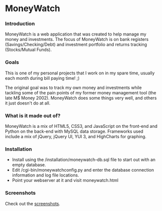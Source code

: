 # MoneyWatch

### Introduction

MoneyWatch is a web application that was created to help manage my money and investments.
The focus of MoneyWatch is on bank registers (Savings/Checking/Debt) and investment portfolio
and returns tracking (Stocks/Mutual Funds).

### Goals

This is one of my personal projects that I work on in my spare time, usually each month during bill paying time! ;)

The original goal was to track my own money and investments while tackling some of the pain points of my
former money management tool (the late M$ Money 2002).  MoneyWatch does some things very well,
and others it just doesn't do at all.


### What is it made out of?

MoneyWatch is a mix of HTML5, CSS3, and JavaScript on the front-end and Python on the back-end with MySQL data storage.
Frameworks used include a mix of jQuery, jQuery UI, YUI 3, and HighCharts for graphing.

### Installation
* Install using the /installation/moneywatch-db.sql file to start out with an empty database.
* Edit /cgi-bin/moneywatchconfig.py and enter the database connection information and log file locations.
* Point your webserver at it and visit moneywatch.html

### Screenshots

Check out the [screenshots](https://github.com/jamesottinger/moneywatch/screenshots/SCREENSHOTS.md "Screenshots").
